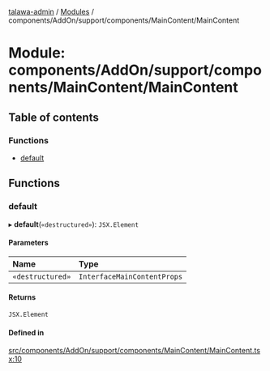[talawa-admin](../README.md) / [Modules](../modules.md) / components/AddOn/support/components/MainContent/MainContent

# Module: components/AddOn/support/components/MainContent/MainContent

## Table of contents

### Functions

- [default](components_AddOn_support_components_MainContent_MainContent.md#default)

## Functions

### default

▸ **default**(`«destructured»`): `JSX.Element`

#### Parameters

| Name | Type |
| :------ | :------ |
| `«destructured»` | `InterfaceMainContentProps` |

#### Returns

`JSX.Element`

#### Defined in

[src/components/AddOn/support/components/MainContent/MainContent.tsx:10](https://github.com/takshakmudgal/talawa-admin/blob/822fbcb/src/components/AddOn/support/components/MainContent/MainContent.tsx#L10)
